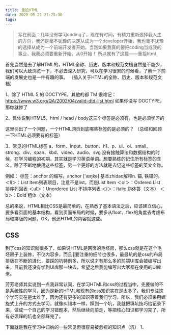 ```yaml
---
title: 重拾HTML
date: 2020-05-21 21:28:30
tags:
---
```

> 写在前面：几年没有学习coding了，现在有时间，有精力重新选择我人生的方向，我还是毫不犹豫的决定从成为一个developer开始，我也毫不犹豫的选择从成为一个前端开发者开始。当然如果我真的要把coding当成我的事业，我我必须要重新开始，从0开始！
> 所以就有了这篇——重拾html

首先当然是去了解HTML的，HTML全称、历史、版本和规范文档自然是不能少，我们可以大致浏览一下，不必去深入研究，可以在学习很累的时候看，了解一下前端的发展史也是一件有趣的事。
（插入关于HTML的全称、历史、版本和规范文档）

1、除了 HTML 5 的 DOCTYPE，其他的都 TM 很难记：https://www.w3.org/QA/2002/04/valid-dtd-list.html
如果你没写 DOCTYPE，那你就惨了

2、具体说到HTML5，html / head / body这三个标签是必须有，也是必须学习的

这里引出了一个问题，一个HTML网页到底哪些标签的是必须的？
（总结和回顾一下HTML必须要有的标签）

3、常见的HTML标签
a、form、input、button、h1、p、ul、ol、small、strong、div、span、kbd、video、audio、svg
没有接触算法和数据结构的时候，在学习编程的初期，其实就是学习英语单词。想要熟练的记住所有标签的含义，除了不断地使用这些标签，另一个更好的方法就是去记这些标签的英文全称。

例如：
<a>标签：anchor 的缩写。anchor ['æŋkə] 基本zhidao解释n. 锚, 铁锚的。
＜li＞：List Item列表项目，注意不是list，而是List Item
＜ol＞：Ordered List 排序列回表
＜ul＞：Unordered List 不排序列表
＜i＞：Italic 斜体答（文本）
＜b＞：Bold 粗体（文本）

总的来说，HTML相比CSS是最简单的，在熟悉了基本语法之后，应该建立信心，要多看页面的基本结构，看到页面布局的时候，要多从float，flex的角度去考虑布局和排版的问题，OK，他还HTML的内容就这些。

## CSS
到了css的知识就很多了，如果说HTML是网页的毛坯房，那么css就是在这个毛坯房子上装修，不仅内容多，而且要注重的细节也很多，最最坑的是css的布局排版在不断的进化，要踩的坑特别多，所以说才有那么多的前端UI库会被编写出来，目前我还没有学到UI库那一块去，希望之后我能编写出大家都在使用的UI库来。

芳芳老师其实说到一点我非常认同，在学习HTML和css的过程当中，先要做的不是系统性的学习，因为是新的HTML和现有的css知识实在是太多了，我们专注这个学习实在是太难了，因为还有更多的知识等着我们学习，所以，我们必须采用螺旋式上升的方式去学习。就像纠错本一样，踩到一个坑，我就把填坑技巧给记录下来，做成一个自己的学习错题本，然后继续向前走，等把核心知识都学习完了，所有必须踩的坑也全部踩完了。

下面就是我在学习中归纳的一些常见但很容易被忽视的知识点（坑）
1、
